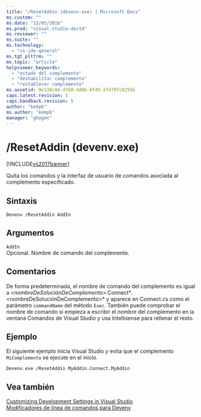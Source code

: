 ```yaml
---
title: "/ResetAddin (devenv.exe) | Microsoft Docs"
ms.custom: ""
ms.date: "12/05/2016"
ms.prod: "visual-studio-dev14"
ms.reviewer: ""
ms.suite: ""
ms.technology: 
  - "vs-ide-general"
ms.tgt_pltfrm: ""
ms.topic: "article"
helpviewer_keywords: 
  - "estado del complemento"
  - "deshabilitar complemento"
  - "restablecer complemento"
ms.assetid: 9e339c8d-d768-4d86-8f45-2f479fc8255b
caps.latest.revision: 5
caps.handback.revision: 5
author: "kempb"
ms.author: "kempb"
manager: "ghogen"
---
```

# /ResetAddin (devenv.exe)
[!INCLUDE[vs2017banner](../../code-quality/includes/vs2017banner.md)]

Quita los comandos y la interfaz de usuario de comandos asociada al complemento especificado.  
  
## Sintaxis  
  
```  
Devenv /ResetAddin AddIn  
```  
  
## Argumentos  
 `AddIn`  
 Opcional.  Nombre de comando del complemento.  
  
## Comentarios  
 De forma predeterminada, el nombre de comando del complemento es igual a *\<nombreDeSoluciónDeComplemento\>*.Connect*.\<nombreDeSoluciónDeComplemento\>* y aparece en Connect.cs como el parámetro `commandName` del método `Exec`.  También puede comprobar el nombre de comando si empieza a escribir el nombre del complemento en la ventana Comandos de Visual Studio y usa Intellisense para rellenar el resto.  
  
## Ejemplo  
 El siguiente ejemplo inicia Visual Studio y evita que el complemento `MiComplemento` se ejecute en el inicio.  
  
```  
Devenv.exe /ResetAddin MyAddin.Connect.MyAddin  
```  
  
## Vea también  
 [Customizing Development Settings in Visual Studio](http://msdn.microsoft.com/es-es/22c4debb-4e31-47a8-8f19-16f328d7dcd3)   
 [Modificadores de línea de comandos para Devenv](../../ide/reference/devenv-command-line-switches.md)